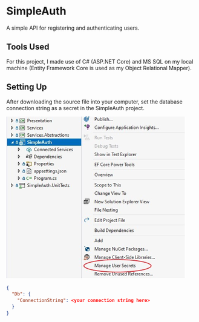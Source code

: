 # SimpleAuth

A simple API for registering and authenticating users.

## Tools Used
For this project, I made use of C# (ASP.NET Core) and MS SQL on my local machine (Entity Framework Core is used as my Object Relational Mapper).

## Setting Up
After downloading the source file into your computer, set the database connection string as a secret in the SimpleAuth project.

![Setting up](https://github.com/Allison-E/SimpleAuth/blob/master/User%20secret.jpg)

```json
{
  "Db": {
    "ConnectionString": <your connection string here>
  }
}
```
